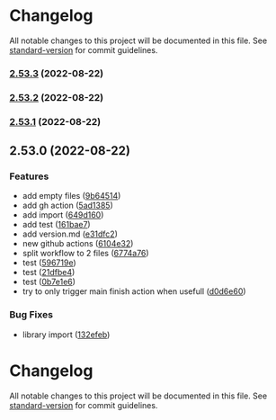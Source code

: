 # Changelog

All notable changes to this project will be documented in this file. See [standard-version](https://github.com/conventional-changelog/standard-version) for commit guidelines.

### [2.53.3](https://github.com/JesseSchouten/playground/compare/@jesseschouten/playground@2.53.2...@jesseschouten/playground@2.53.3) (2022-08-22)

### [2.53.2](https://github.com/JesseSchouten/playground/compare/@jesseschouten/playground@2.53.1...@jesseschouten/playground@2.53.2) (2022-08-22)

### [2.53.1](https://github.com/JesseSchouten/playground/compare/@jesseschouten/playground@2.53.0...@jesseschouten/playground@2.53.1) (2022-08-22)

## 2.53.0 (2022-08-22)


### Features

* add empty files ([9b64514](https://github.com/JesseSchouten/playground/commit/9b645146ac5a0e4961cdb61d3edab87528b60d39))
* add gh action ([5ad1385](https://github.com/JesseSchouten/playground/commit/5ad13858956f6b6bbb831210e904955fcf2d1a7b))
* add import ([649d160](https://github.com/JesseSchouten/playground/commit/649d160f58becb5464b50f71b24ff63874080211))
* add test ([161bae7](https://github.com/JesseSchouten/playground/commit/161bae7ed8967940a207d26ddc77a635c16ed82f))
* add version.md ([e31dfc2](https://github.com/JesseSchouten/playground/commit/e31dfc29adf476216b865e0cc0ff469cce2ab0a1))
* new github actions ([6104e32](https://github.com/JesseSchouten/playground/commit/6104e32dbfb8cc3d8d149f8eafa33c419c509410))
* split workflow to 2 files ([6774a76](https://github.com/JesseSchouten/playground/commit/6774a76424727e857611d8f546376f65569ef787))
* test ([596719e](https://github.com/JesseSchouten/playground/commit/596719e19368689029b5955e2342c5d2bb463da9))
* test ([21dfbe4](https://github.com/JesseSchouten/playground/commit/21dfbe48b866b720f8915790d3ead4f6363ba7fd))
* test ([0b7e1e6](https://github.com/JesseSchouten/playground/commit/0b7e1e61ea5967f3117850d069ba30b1bc9d19c2))
* try to only trigger main finish action when usefull ([d0d6e60](https://github.com/JesseSchouten/playground/commit/d0d6e600bed25ab5db6a126d4e041f5ab03ae837))


### Bug Fixes

* library import ([132efeb](https://github.com/JesseSchouten/playground/commit/132efeb0a2db6ff2d8fad5cb51887669b2bb00e9))

# Changelog

All notable changes to this project will be documented in this file. See [standard-version](https://github.com/conventional-changelog/standard-version) for commit guidelines.
